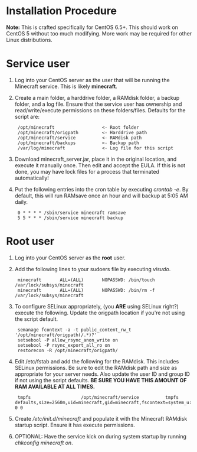 # Installation Procedure

**Note:** This is crafted specifically for CentOS 6.5+. This should work on CentOS 5 without too much modifying.
More work may be required for other Linux distributions.

# Service user

1. Log into your CentOS server as the user that will be running the Minecraft service. This is likely **minecraft**.
2. Create a main folder, a harddrive folder, a RAMdisk folder, a backup folder, and a log file. Ensure that the
   service user has ownership and read/write/execute permissions on these folders/files.
   Defaults for the script are:

        /opt/minecraft                  <- Root folder
        /opt/minecraft/origpath         <- Harddrive path
        /opt/minecraft/service          <- RAMdisk path
        /opt/minecraft/backups          <- Backup path
        /var/log/minecraft              <- Log file for this script

3. Download minecraft_server.jar, place it in the original location, and execute it manually once.
   Then edit and accept the EULA. If this is not done, you may have lock files for a process that
   terminated automatically!
4. Put the following entries into the cron table by executing *crontab -e*.
   By default, this will run RAMsave once an hour and will backup at 5:05 AM daily.

        0 * * * * /sbin/service minecraft ramsave
        5 5 * * * /sbin/service minecraft backup


# Root user

1. Log into your CentOS server as the **root** user.
2. Add the following lines to your sudoers file by executing *visudo*.

        minecraft       ALL=(ALL)       NOPASSWD: /bin/touch /var/lock/subsys/minecraft
        minecraft       ALL=(ALL)       NOPASSWD: /bin/rm -f /var/lock/subsys/minecraft

3. To configure SELinux appropriately, (you **ARE** using SELinux right?) execute the following.
   Update the origpath location if you're not using the script default.

        semanage fcontext -a -t public_content_rw_t '/opt/minecraft/origpath(/.*)?'
        setsebool -P allow_rsync_anon_write on
        setsebool -P rsync_export_all_ro on
        restorecon -R /opt/minecraft/origpath/

4. Edit /etc/fstab and add the following for the RAMdisk. This includes SELinux permissions.
   Be sure to edit the RAMdisk path and size as appropriate for your server needs. Also update
   the user ID and group ID if not using the script defaults.
   **BE SURE YOU HAVE THIS AMOUNT OF RAM AVAILABLE AT ALL TIMES.**

        tmpfs                   /opt/minecraft/service          tmpfs   defaults,size=2560m,uid=minecraft,gid=minecraft,fscontext=system_u:object_r:public_content_rw_t:s0 0 0  

5. Create */etc/init.d/minecraft* and populate it with the Minecraft RAMdisk startup script. Ensure it has execute permissions.
6. OPTIONAL: Have the service kick on during system startup by running *chkconfig minecraft on*.
